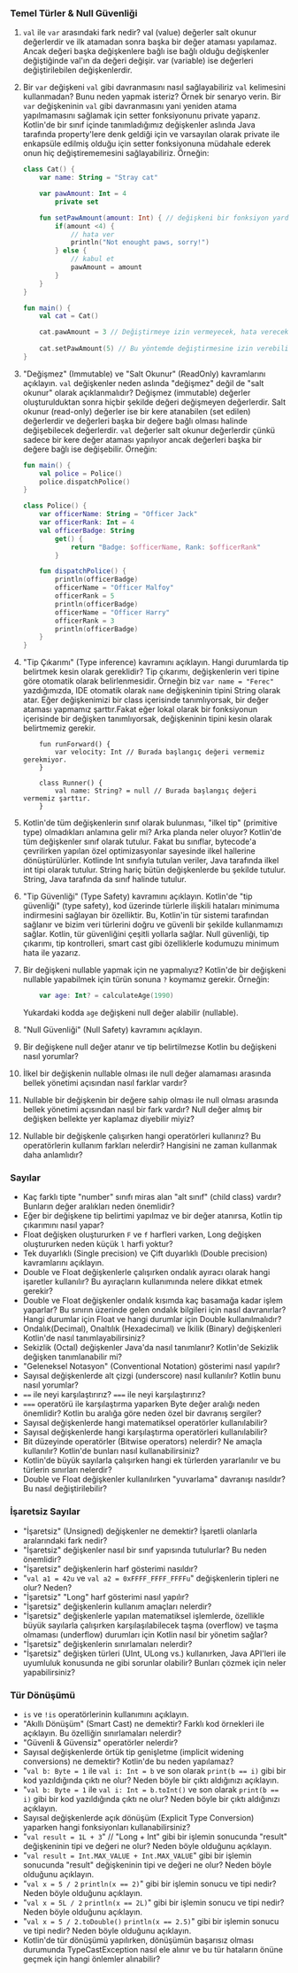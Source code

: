 ### Temel Türler & Null Güvenliği

1. `val` ile `var` arasındaki fark nedir?
    val (value) değerler salt okunur değerlerdir ve ilk atamadan sonra başka bir değer ataması yapılamaz. Ancak değeri başka değişkenlere bağlı ise bağlı olduğu değişkenler değiştiğinde val'ın da değeri değişir. var (variable) ise değerleri değiştirilebilen değişkenlerdir.

2. Bir `var` değişkeni `val` gibi davranmasını nasıl sağlayabiliriz `val` kelimesini kullanmadan? Bunu neden yapmak isteriz? Örnek bir senaryo verin.
    Bir `var` değişkeninin `val` gibi davranmasını yani yeniden atama yapılmamasını sağlamak için setter fonksiyonunu private yaparız. Kotlin'de bir sınıf içinde tanımladığımız değişkenler aslında Java tarafında property'lere denk geldiği için ve varsayılan olarak private ile enkapsüle edilmiş olduğu için setter fonksiyonuna müdahale ederek onun hiç değiştirememesini sağlayabiliriz. Örneğin:

    ```kotlin
    class Cat() {
        var name: String = "Stray cat"

        var pawAmount: Int = 4
            private set

        fun setPawAmount(amount: Int) { // değişkeni bir fonksiyon yardımıyla daha güvenli bir şekilde değiştirmesini sağlayabiliriz.
            if(amount <4) {
                // hata ver
                println("Not enought paws, sorry!")
            } else {
                // kabul et
                pawAmount = amount
            }
        }
    }

    fun main() {
        val cat = Cat()

        cat.pawAmount = 3 // Değiştirmeye izin vermeyecek, hata verecektir.
        
        cat.setPawAmount(5) // Bu yöntemde değiştirmesine izin verebiliriz.
    }
    ```
 
3. "Değişmez" (Immutable) ve "Salt Okunur" (ReadOnly) kavramlarını açıklayın. `val` değişkenler neden aslında "değişmez" değil de "salt okunur" olarak açıklanmalıdır?
    Değişmez (immutable) değerler oluşturulduktan sonra hiçbir şekilde değeri değişmeyen değerlerdir. Salt okunur (read-only) değerler ise bir kere atanabilen (set edilen) değerlerdir ve değerleri başka bir değere bağlı olması halinde değişebilecek değerlerdir. `val` değerler salt okunur değerlerdir çünkü sadece bir kere değer ataması yapılıyor ancak değerleri başka bir değere bağlı ise değişebilir. Örneğin:

    ```kotlin
    fun main() {
        val police = Police()
        police.dispatchPolice()
    }

    class Police() {
        var officerName: String = "Officer Jack"
        var officerRank: Int = 4
        val officerBadge: String
            get() {
                return "Badge: $officerName, Rank: $officerRank"
            }

        fun dispatchPolice() {
            println(officerBadge)
            officerName = "Officer Malfoy"
            officerRank = 5
            println(officerBadge)
            officerName = "Officer Harry"
            officerRank = 3
            println(officerBadge)
        }
    }
    ```

4. "Tip Çıkarımı" (Type inference) kavramını açıklayın. Hangi durumlarda tip belirtmek kesin olarak gereklidir?
    Tip çıkarımı, değişkenlerin veri tipine göre otomatik olarak belirlenmesidir. Örneğin biz `var name = "Ferec"` yazdığımızda, IDE otomatik olarak `name` değişkeninin tipini String olarak atar. Eğer değişkenimizi bir class içerisinde tanımlıyorsak, bir değer ataması yapmamız şarttır.Fakat eğer lokal olarak bir fonksiyonun içerisinde bir değişken tanımlıyorsak, değişkeninin tipini kesin olarak belirtmemiz gerekir.

    ```
        fun runForward() {
            var velocity: Int // Burada başlangıç değeri vermemiz gerekmiyor.
        }

        class Runner() {
            val name: String? = null // Burada başlangıç değeri vermemiz şarttır.
        }
    ```

5. Kotlin'de tüm değişkenlerin sınıf olarak bulunması, "ilkel tip" (primitive type) olmadıkları anlamına gelir mi? Arka planda neler oluyor?
    Kotlin'de tüm değişkenler sınıf olarak tutulur. Fakat bu sınıflar, bytecode'a çevrilirken yapılan özel optimizasyonlar sayesinde ilkel hallerine dönüştürülürler. Kotlinde Int sınıfıyla tutulan veriler, Java tarafında ilkel int tipi olarak tutulur. String hariç bütün değişkenlerde bu şekilde tutulur. String, Java tarafında da sınıf halinde tutulur.

6. "Tip Güvenliği" (Type Safety) kavramını açıklayın.
    Kotlin'de "tip güvenliği" (type safety), kod üzerinde türlerle ilişkili hataları minimuma indirmesini sağlayan bir özelliktir. Bu, Kotlin'in tür sistemi tarafından sağlanır ve bizim veri türlerini doğru ve güvenli bir şekilde kullanmamızı sağlar. Kotlin, tür güvenliğini çeşitli yollarla sağlar. Null güvenliği, tip çıkarımı, tip kontrolleri, smart cast gibi özelliklerle kodumuzu minimum hata ile yazarız.

7. Bir değişkeni nullable yapmak için ne yapmalıyız?
    Kotlin'de bir değişkeni nullable yapabilmek için türün sonuna `?` koymamız gerekir. Örneğin:

    ```kotlin
        var age: Int? = calculateAge(1990)
    ```
    Yukardaki kodda `age` değişkeni null değer alabilir (nullable).

8. "Null Güvenliği" (Null Safety) kavramını açıklayın.
    

9. Bir değişkene null değer atanır ve tip belirtilmezse Kotlin bu değişkeni nasıl yorumlar?
10. İlkel bir değişkenin nullable olması ile null değer alamaması arasında bellek yönetimi açısından nasıl farklar vardır?
11. Nullable bir değişkenin bir değere sahip olması ile null olması arasında bellek yönetimi açısından nasıl bir fark vardır? Null değer almış bir değişken bellekte yer kaplamaz diyebilir miyiz?
12. Nullable bir değişkenle çalışırken hangi operatörleri kullanırız? Bu operatörlerin kullanım farkları nelerdir? Hangisini ne zaman kullanmak daha anlamlıdır?

### Sayılar
- Kaç farklı tipte "number" sınıfı miras alan "alt sınıf" (child class) vardır? Bunların değer aralıkları neden önemlidir?
- Eğer bir değişkene tip belirtimi yapılmaz ve bir değer atanırsa, Kotlin tip çıkarımını nasıl yapar?
- Float değişken oluştururken `F` ve `f` harfleri varken, Long değişken oluştururken neden küçük `l` harfi yoktur?
- Tek duyarlıklı (Single precision) ve Çift duyarlıklı (Double precision) kavramlarını açıklayın.
- Double ve Float değişkenlerle çalışırken ondalık ayıracı olarak hangi işaretler kullanılır? Bu ayıraçların kullanımında nelere dikkat etmek gerekir?
- Double ve Float değişkenler ondalık kısımda kaç basamağa kadar işlem yaparlar? Bu sınırın üzerinde gelen ondalık bilgileri için nasıl davranırlar? Hangi durumlar için Float ve hangi durumlar için Double kullanılmalıdır?
- Ondalık(Decimal), Onaltılık (Hexadecimal) ve İkilik (Binary) değişkenleri Kotlin'de nasıl tanımlayabilirsiniz?
- Sekizlik (Octal) değişkenler Java'da nasıl tanımlanır? Kotlin'de Sekizlik değişken tanımlanabilir mi?
- "Geleneksel Notasyon" (Conventional Notation) gösterimi nasıl yapılır?
- Sayısal değişkenlerde alt çizgi (underscore) nasıl kullanılır? Kotlin bunu nasıl yorumlar?
- `==` ile neyi karşılaştırırız? `===` ile neyi karşılaştırırız?
- `===` operatörü ile karşılaştırma yaparken Byte değer aralığı neden önemlidir? Kotlin bu aralığa göre neden özel bir davranış sergiler?
- Sayısal değişkenlerde hangi matematiksel operatörler kullanılabilir?
- Sayısal değişkenlerde hangi karşılaştırma operatörleri kullanılabilir?
- Bit düzeyinde operatörler (Bitwise operators) nelerdir? Ne amaçla kullanılır? Kotlin'de bunları nasıl kullanabilirsiniz?
- Kotlin'de büyük sayılarla çalışırken hangi ek türlerden yararlanılır ve bu türlerin sınırları nelerdir?
- Double ve Float değişkenler kullanılırken "yuvarlama" davranışı nasıldır? Bu nasıl değiştirilebilir?

### İşaretsiz Sayılar
- "İşaretsiz" (Unsigned) değişkenler ne demektir? İşaretli olanlarla aralarındaki fark nedir?
- "İşaretsiz" değişkenler nasıl bir sınıf yapısında tutulurlar? Bu neden önemlidir?
- "İşaretsiz" değişkenlerin harf gösterimi nasıldır?
- "`val a1 = 42u` ve `val a2 = 0xFFFF_FFFF_FFFFu`" değişkenlerin tipleri ne olur? Neden?
- "İşaretsiz" "Long" harf gösterimi nasıl yapılır?
- "İşaretsiz" değişkenlerin kullanım amaçları nelerdir?
- "İşaretsiz" değişkenlerle yapılan matematiksel işlemlerde, özellikle büyük sayılarla çalışırken karşılaşılabilecek taşma (overflow) ve taşma olmaması (underflow) durumları için Kotlin nasıl bir yönetim sağlar?
- "İşaretsiz" değişkenlerin sınırlamaları nelerdir?
- "İşaretsiz" değişken türleri (UInt, ULong vs.) kullanırken, Java API'leri ile uyumluluk konusunda ne gibi sorunlar olabilir? Bunları çözmek için neler yapabilirsiniz?

### Tür Dönüşümü
- `is` ve `!is` operatörlerinin kullanımını açıklayın.
- "Akıllı Dönüşüm" (Smart Cast) ne demektir? Farklı kod örnekleri ile açıklayın. Bu özelliğin sınırlamaları nelerdir?
- "Güvenli & Güvensiz" operatörler nelerdir?
- Sayısal değişkenlerde örtük tip genişletme (implicit widening conversions) ne demektir? Kotlin'de bu neden yapılamaz?
- "`val b: Byte = 1` ile `val i: Int = b` ve son olarak `print(b == i)` gibi bir kod yazıldığında çıktı ne olur? Neden böyle bir çıktı aldığınızı açıklayın.
- "`val b: Byte = 1` ile `val i: Int = b.toInt()` ve son olarak `print(b == i)` gibi bir kod yazıldığında çıktı ne olur? Neden böyle bir çıktı aldığınızı açıklayın.
- Sayısal değişkenlerde açık dönüşüm (Explicit Type Conversion) yaparken hangi fonksiyonları kullanabilirsiniz?
- "`val result = 1L + 3`" // "Long + Int" gibi bir işlemin sonucunda "result" değişkeninin tipi ve değeri ne olur? Neden böyle olduğunu açıklayın.
- "`val result = Int.MAX_VALUE + Int.MAX_VALUE`" gibi bir işlemin sonucunda "result" değişkeninin tipi ve değeri ne olur? Neden böyle olduğunu açıklayın.
- "`val x = 5 / 2` `println(x == 2)`" gibi bir işlemin sonucu ve tipi nedir? Neden böyle olduğunu açıklayın.
- "`val x = 5L / 2` `println(x == 2L)`" gibi bir işlemin sonucu ve tipi nedir? Neden böyle olduğunu açıklayın.
- "`val x = 5 / 2.toDouble()` `println(x == 2.5)`" gibi bir işlemin sonucu ve tipi nedir? Neden böyle olduğunu açıklayın.
- Kotlin'de tür dönüşümü yapılırken, dönüşümün başarısız olması durumunda TypeCastException nasıl ele alınır ve bu tür hataların önüne geçmek için hangi önlemler alınabilir?
